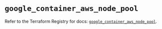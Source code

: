 # `google_container_aws_node_pool`

Refer to the Terraform Registry for docs: [`google_container_aws_node_pool`](https://registry.terraform.io/providers/hashicorp/google-beta/5.42.0/docs/resources/google_container_aws_node_pool).
